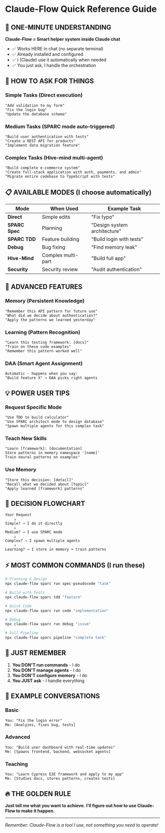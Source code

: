 # Claude-Flow Quick Reference Guide

## 🚀 ONE-MINUTE UNDERSTANDING

**Claude-Flow = Smart helper system inside Claude chat**
- ✅ Works HERE in chat (no separate terminal)
- ✅ Already installed and configured
- ✅ I (Claude) use it automatically when needed
- ✅ You just ask, I handle the orchestration

## 🎯 HOW TO ASK FOR THINGS

### Simple Tasks (Direct execution)
```
"Add validation to my form"
"Fix the login bug"
"Update the database schema"
```

### Medium Tasks (SPARC mode auto-triggered)
```
"Build user authentication with tests"
"Create a REST API for products"
"Implement data migration feature"
```

### Complex Tasks (Hive-mind multi-agent)
```
"Build complete e-commerce system"
"Create full-stack application with auth, payments, and admin"
"Migrate entire codebase to TypeScript with tests"
```

## 📋 AVAILABLE MODES (I choose automatically)

| Mode | When Used | Example Task |
|------|-----------|--------------|
| **Direct** | Simple edits | "Fix typo" |
| **SPARC Spec** | Planning | "Design system architecture" |
| **SPARC TDD** | Feature building | "Build login with tests" |
| **Debug** | Bug fixing | "Find memory leak" |
| **Hive-Mind** | Complex multi-part | "Build full app" |
| **Security** | Security review | "Audit authentication" |

## 🧠 ADVANCED FEATURES

### Memory (Persistent Knowledge)
```
"Remember this API pattern for future use"
"What did we decide about authentication?"
"Apply the patterns we learned yesterday"
```

### Learning (Pattern Recognition)
```
"Learn this testing framework: [docs]"
"Train on these code examples"
"Remember this pattern worked well"
```

### DAA (Smart Agent Assignment)
```
Automatic - happens when you say:
"Build feature X" → DAA picks right agents
```

## 💡 POWER USER TIPS

### Request Specific Mode
```
"Use TDD to build calculator"
"Use SPARC architect mode to design database"
"Spawn multiple agents for this complex task"
```

### Teach New Skills
```
"Learn [framework]: [documentation]
Store patterns in memory namespace '[name]'
Train neural patterns on examples"
```

### Use Memory
```
"Store this decision: [detail]"
"Recall what we decided about [topic]"
"Apply learned [framework] patterns"
```

## 🚦 DECISION FLOWCHART

```
Your Request
    ↓
Simple? → I do it directly
    ↓
Medium? → I use SPARC mode
    ↓
Complex? → I spawn multiple agents
    ↓
Learning? → I store in memory + train patterns
```

## ⚡ MOST COMMON COMMANDS (I run these)

```bash
# Planning & Design
npx claude-flow sparc run spec-pseudocode "task"

# Build with Tests
npx claude-flow sparc tdd "feature"

# Quick Code
npx claude-flow sparc run code "implementation"

# Debug
npx claude-flow sparc run debug "issue"

# Full Pipeline
npx claude-flow sparc pipeline "complete task"
```

## 🎯 JUST REMEMBER

1. **You DON'T run commands** - I do
2. **You DON'T manage agents** - I do
3. **You DON'T configure memory** - I do
4. **You JUST ask** - I handle everything

## 📝 EXAMPLE CONVERSATIONS

### Basic
```
You: "Fix the login error"
Me: [Analyzes, fixes bug, tests]
```

### Advanced
```
You: "Build user dashboard with real-time updates"
Me: [Spawns frontend, backend, websocket agents]
```

### Teaching
```
You: "Learn Cypress E2E framework and apply to my app"
Me: [Studies docs, stores patterns, creates tests]
```

## 🔥 THE GOLDEN RULE

**Just tell me what you want to achieve.**
**I'll figure out how to use Claude-Flow to make it happen.**

---

*Remember: Claude-Flow is a tool I use, not something you need to operate!*